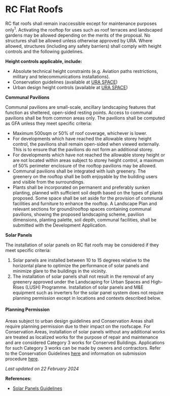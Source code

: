 # RC Flat Roofs

RC flat roofs shall remain inaccessible except for maintenance purposes only<sup>1</sup>. Activating the rooftop for uses such as roof terraces and landscaped gardens may be allowed depending on the merits of the proposal. No structures shall be allowed unless otherwise approved by URA. Where allowed, structures (including any safety barriers) shall comply with height controls and the following guidelines.

**Height controls applicable, include:**

- Absolute technical height constraints (e.g. Aviation paths restrictions, military and telecommunications installations).
- Conservation guidelines (available at [URA SPACE](https://www.ura.gov.sg/maps/?service=STB))
- Urban design height controls (available at [URA SPACE](https://www.ura.gov.sg/maps/?service=STB))

**Communal Pavilions**

Communal pavilions are small-scale, ancillary landscaping features that function as sheltered, open-sided resting points. Access to communal pavilions shall be from common areas only. The pavilions shall be computed as GFA unless they meet specific criteria:

- Maximum 500sqm or 50% of roof coverage, whichever is lower.
- For developments which have reached the allowable storey height control, the pavilions shall remain open-sided when viewed externally. This is to ensure that the pavilions do not form an additional storey.
- For developments which have not reached the allowable storey height or are not located within areas subject to storey height control, a maximum of 50% perimeter enclosure of the rooftop pavilions may be allowed.
- Communal pavilions shall be integrated with lush greenery. The greenery on the rooftop shall be both enjoyable by the building users and visible from the surroundings.
- Plants shall be incorporated on permanent and preferably sunken planting, planned with sufficient soil depth based on the types of plants proposed. Some space shall be set aside for the provision of communal facilities and furniture to enhance the rooftop. A Landscape Plan and relevant sections for ground/rooftop spaces containing communal pavilions, showing the proposed landscaping scheme, pavilion dimensions, planting palette, soil depth, communal facilities, shall be submitted with the Development Application.

**Solar Panels**

The installation of solar panels on RC flat roofs may be considered if they meet specific criteria:

1. Solar panels are installed between 10 to 15 degrees relative to the horizontal plane to optimize the performance of solar panels and minimize glare to the buildings in the vicinity.
2. The installation of solar panels shall not result in the removal of any greenery approved under the Landscaping for Urban Spaces and High-Rises (LUSH) Programme. Installation of solar panels and M&E equipment such as inverters for the solar panel system does not require planning permission except in locations and contexts described below.

#### Planning Permission

Areas subject to urban design guidelines and Conservation Areas shall require planning permission due to their impact on the roofscape. For Conservation Areas, installation of solar panels without any additional works are treated as localized works for the purpose of repair and maintenance and are considered Category 3 works for Conserved Buildings. Applications for such Category 3 works can be made by owners and contractors. Refer to the Conservation Guidelines [here](https://www.ura.gov.sg/Corporate/Guidelines/Conservation) and information on submission procedure [here](https://www.ura.gov.sg/Corporate/Guidelines/Conservation/Additions-Alterations/Types-Works).

*Last updated on 22 February 2024* 

**References:**
- [Solar Panels Guidelines](https://www.ura.gov.sg/-/media/Corporate/Guidelines/Development-control/GFA/GFA54_Solar_Panels_Buildings.jpg?h=100%25&w=100%25) 
